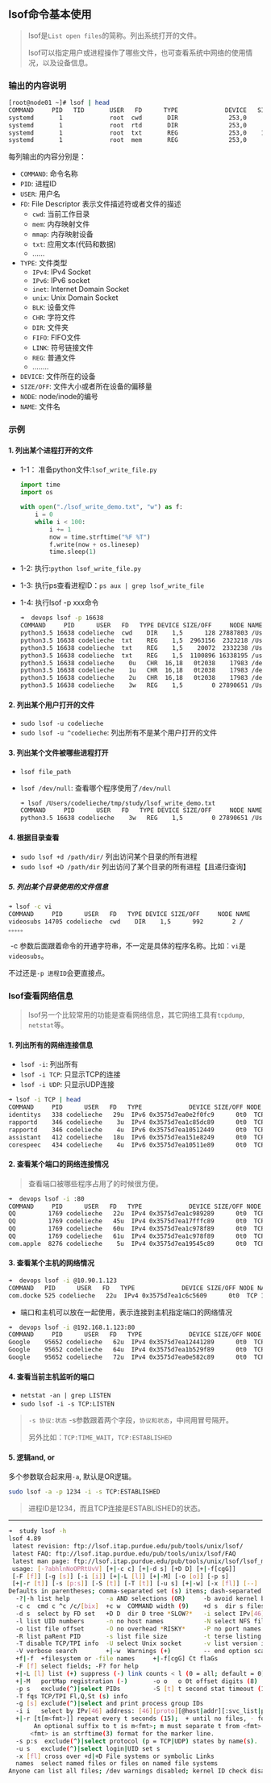 ## lsof命令基本使用

> lsof是`List open files`的简称。列出系统打开的文件。
>
> lsof可以指定用户或进程操作了哪些文件，也可查看系统中网络的使用情况，以及设备信息。



### 输出的内容说明

```bash
[root@node01 ~]# lsof | head
COMMAND     PID   TID       USER   FD      TYPE             DEVICE   SIZE/OFF       NODE NAME
systemd       1             root  cwd       DIR              253,0        236         64 /
systemd       1             root  rtd       DIR              253,0        236         64 /
systemd       1             root  txt       REG              253,0    1612152  100676919 /usr/lib/systemd/systemd
systemd       1             root  mem       REG              253,0      20112       2158 /usr/lib64/libuuid.so.1.3.0
```

每列输出的内容分别是：

- `COMMAND`: 命令名称
- `PID`: 进程ID
- `USER`: 用户名
- `FD`: File Descriptor 表示文件描述符或者文件的描述
  - `cwd`: 当前工作目录
  - `mem`: 内存映射文件
  - `mmap`: 内存映射设备
  - `txt`: 应用文本(代码和数据)
  - ......
- `TYPE`: 文件类型
  - `IPv4`: IPv4 Socket
  - `IPv6`: IPv6 socket
  - `inet`: Internet Domain Socket
  - `unix`: Unix Domain Socket
  - `BLK`: 设备文件
  - `CHR`: 字符文件
  - `DIR`: 文件夹
  - `FIFO`: FIFO文件
  - `LINK`: 符号链接文件
  - `REG`: 普通文件
  - ……..
- `DEVICE`: 文件所在的设备
- `SIZE/OFF`: 文件大小或者所在设备的偏移量
- `NODE`: node/inode的编号
- `NAME`: 文件名



### 示例

#### 1. 列出某个进程打开的文件

- 1-1： 准备python文件:`lsof_write_file.py`

  ```python
  import time
  import os
  
  with open("./lsof_write_demo.txt", "w") as f:
      i = 0
      while i < 100:
          i += 1
          now = time.strftime("%F %T")
          f.write(now + os.linesep)
          time.sleep(1)
  ```

- 1-2: 执行:`python lsof_write_file.py`

- 1-3: 执行ps查看进程ID：`ps aux | grep lsof_write_file`

- 1-4: 执行lsof -p xxx命令

  ```bash
  ➜  devops lsof -p 16638
  COMMAND     PID      USER   FD   TYPE DEVICE SIZE/OFF     NODE NAME
  python3.5 16638 codelieche  cwd    DIR    1,5      128 27887803 /Users/codelieche/tmp/study
  python3.5 16638 codelieche  txt    REG    1,5  2963156  2323218 /Users/codelieche/.pyenv/versions/3.5.5/bin/python3.5
  python3.5 16638 codelieche  txt    REG    1,5    20072  2332238 /Users/codelieche/.pyenv/versions/3.5.5/lib/python3.5/lib-dynload/_heapq.cpython-35m-darwin.so
  python3.5 16638 codelieche  txt    REG    1,5  1100896 16338195 /usr/lib/dyld
  python3.5 16638 codelieche    0u   CHR  16,18   0t2038    17983 /dev/ttys018
  python3.5 16638 codelieche    1u   CHR  16,18   0t2038    17983 /dev/ttys018
  python3.5 16638 codelieche    2u   CHR  16,18   0t2038    17983 /dev/ttys018
  python3.5 16638 codelieche    3w   REG    1,5        0 27890651 /Users/codelieche/tmp/study/lsof_write_demo.txt
  ```

#### 2. 列出某个用户打开的文件

 - `sudo lsof -u codelieche`
 - `sudo lsof -u ^codelieche`: 列出所有不是某个用户打开的文件

#### 3. 列出某个文件被哪些进程打开

- `lsof file_path`

- `lsof /dev/null`: 查看哪个程序使用了`/dev/null`

  ```bash
  ➜ lsof /Users/codelieche/tmp/study/lsof_write_demo.txt
  COMMAND     PID      USER   FD   TYPE DEVICE SIZE/OFF     NODE NAME
  python3.5 16638 codelieche    3w   REG    1,5        0 27890651 /Users/codelieche/tmp/study/lsof_write_demo.txt
  ```

#### 4. 根据目录查看

 - `sudo lsof +d /path/dir/` 列出访问某个目录的所有进程
 - `sudo lsof +D /path/dir` 列出访问了某个目录的所有进程【且递归查询】

##### 5. 列出某个目录使用的文件信息

```bash
➜ lsof -c vi
COMMAND     PID      USER   FD   TYPE DEVICE SIZE/OFF     NODE NAME
videosubs 14705 codelieche  cwd    DIR    1,5      992        2 /
。。。。。
```

​	-c 参数后面跟着命令的开通字符串，不一定是具体的程序名称。比如：`vi`是`videosubs`。

不过还是`-p 进程ID`会更直接点。



### lsof查看网络信息

> lsof另一个比较常用的功能是查看网络信息，其它网络工具有`tcpdump`, `netstat`等。

#### 1. 列出所有的网络连接信息

- `lsof -i`: 列出所有
- `lsof -i TCP`: 只显示TCP的连接
- `lsof -i UDP`: 只显示UDP连接

```bash
➜ lsof -i TCP | head
COMMAND     PID      USER   FD   TYPE             DEVICE SIZE/OFF NODE NAME
identitys   338 codelieche   29u  IPv6 0x3575d7ea0e2f0fc9      0t0  TCP alexzhoudemacbook-pro.local:1024->[fe80:14::f364:4848:32ca:b8f0]:1024 (CLOSED)
rapportd    346 codelieche    3u  IPv4 0x3575d7ea1c85dc89      0t0  TCP *:64921 (LISTEN)
rapportd    346 codelieche    4u  IPv6 0x3575d7ea10512449      0t0  TCP *:64921 (LISTEN)
assistant   412 codelieche   18u  IPv6 0x3575d7ea151e8249      0t0  TCP [fe80:8::aede:48ff:fe00:1122]:59280->[fe80:8::aede:48ff:fe33:4455]:49251 (ESTABLISHED)
corespeec   434 codelieche    4u  IPv6 0x3575d7ea10511e89      0t0  TCP [fe80:8::aede:48ff:fe00:1122]:64928->[fe80:8::aede:48ff:fe33:4455]:49241 (ESTABLISHED)
```

#### 2. 查看某个端口的网络连接情况

> 查看端口被哪些程序占用了的时候很方便。

```bash
➜  devops lsof -i :80
COMMAND     PID      USER   FD   TYPE             DEVICE SIZE/OFF NODE NAME
QQ         1769 codelieche   22u  IPv4 0x3575d7ea1c989289      0t0  TCP 192.168.1.101:64868->126.121.36.59.broad.dg.gd.dynamic.163data.com.cn:http (ESTABLISHED)
QQ         1769 codelieche   45u  IPv4 0x3575d7ea17fffc89      0t0  TCP 192.168.1.101:65209->183.57.48.75:http (ESTABLISHED)
QQ         1769 codelieche   60u  IPv4 0x3575d7ea1c978f89      0t0  TCP 192.168.1.101:49654->183.61.51.26:http (ESTABLISHED)
QQ         1769 codelieche   61u  IPv4 0x3575d7ea1c978f89      0t0  TCP 192.168.1.101:49654->183.61.51.26:http (ESTABLISHED)
com.apple  8276 codelieche    5u  IPv4 0x3575d7ea19545c89      0t0  TCP 192.168.1.101:65043->14.215.138.21:http (ESTABLISHED)
```

#### 3. 查看某个主机的网络情况

```bash
➜  devops lsof -i @10.90.1.123
COMMAND   PID      USER   FD   TYPE             DEVICE SIZE/OFF NODE NAME
com.docke 525 codelieche   22u  IPv4 0x3575d7ea1c6c5609      0t0  TCP 192.168.1.101:opsession-prxy->10.90.1.123:42408 (ESTABLISHED)
```

- 端口和主机可以放在一起使用，表示连接到主机指定端口的网络情况

```bash
➜  devops lsof -i @192.168.1.123:80
COMMAND     PID      USER   FD   TYPE             DEVICE SIZE/OFF NODE NAME
Google    95652 codelieche   62u  IPv4 0x3575d7ea12441289      0t0  TCP 192.168.1.101:50070->192.168.1.123:http (ESTABLISHED)
Google    95652 codelieche   64u  IPv4 0x3575d7ea1b529f89      0t0  TCP 192.168.1.101:50071->192.168.1.123:http (ESTABLISHED)
Google    95652 codelieche   72u  IPv4 0x3575d7ea0e582c89      0t0  TCP 192.168.1.101:50072->192.168.1.123:http (ESTABLISHED)
```

#### 4. 查看当前主机监听的端口

 - `netstat -an | grep LISTEN`
 - `sudo lsof -i -s TCP:LISTEN`

> `-s 协议:状态` -s参数跟着两个字段，`协议和状态`，中间用冒号隔开。  
>
> 另外比如：`TCP:TIME_WAIT`，`TCP:ESTABLISHED`



#### 5. 逻辑and, or

多个参数联合起来用`-a`, 默认是OR逻辑。

```bash
sudo lsof -a -p 1234 -i -s TCP:ESTABLISHED
```

> 进程ID是1234，而且TCP连接是ESTABLISHED的状态。



----

```bash
➜  study lsof -h
lsof 4.89
 latest revision: ftp://lsof.itap.purdue.edu/pub/tools/unix/lsof/
 latest FAQ: ftp://lsof.itap.purdue.edu/pub/tools/unix/lsof/FAQ
 latest man page: ftp://lsof.itap.purdue.edu/pub/tools/unix/lsof/lsof_man
 usage: [-?abhlnNoOPRtUvV] [+|-c c] [+|-d s] [+D D] [+|-f[cgG]]
 [-F [f]] [-g [s]] [-i [i]] [+|-L [l]] [+|-M] [-o [o]] [-p s]
 [+|-r [t]] [-s [p:s]] [-S [t]] [-T [t]] [-u s] [+|-w] [-x [fl]] [--] [names]
Defaults in parentheses; comma-separated set (s) items; dash-separated ranges.
  -?|-h list help          -a AND selections (OR)     -b avoid kernel blocks
  -c c  cmd c ^c /c/[bix]  +c w  COMMAND width (9)    +d s  dir s files
  -d s  select by FD set   +D D  dir D tree *SLOW?*   -i select IPv[46] files
  -l list UID numbers      -n no host names           -N select NFS files
  -o list file offset      -O no overhead *RISKY*     -P no port names
  -R list paRent PID       -s list file size          -t terse listing
  -T disable TCP/TPI info  -U select Unix socket      -v list version info
  -V verbose search        +|-w  Warnings (+)         -- end option scan
  +f|-f  +filesystem or -file names     +|-f[cgG] Ct flaGs
  -F [f] select fields; -F? for help
  +|-L [l] list (+) suppress (-) link counts < l (0 = all; default = 0)
  +|-M   portMap registration (-)       -o o   o 0t offset digits (8)
  -p s   exclude(^)|select PIDs         -S [t] t second stat timeout (15)
  -T fqs TCP/TPI Fl,Q,St (s) info
  -g [s] exclude(^)|select and print process group IDs
  -i i   select by IPv[46] address: [46][proto][@host|addr][:svc_list|port_list]
  +|-r [t[m<fmt>]] repeat every t seconds (15);  + until no files, - forever.
       An optional suffix to t is m<fmt>; m must separate t from <fmt> and
      <fmt> is an strftime(3) format for the marker line.
  -s p:s  exclude(^)|select protocol (p = TCP|UDP) states by name(s).
  -u s   exclude(^)|select login|UID set s
  -x [fl] cross over +d|+D File systems or symbolic Links
  names  select named files or files on named file systems
Anyone can list all files; /dev warnings disabled; kernel ID check disabled.
```



